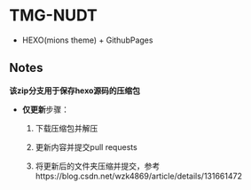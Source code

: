 
# TMG-NUDT
 - HEXO(mions theme) + GithubPages



## Notes

**该zip分支用于保存hexo源码的压缩包**

- **仅更新**步骤：
  
   1. 下载压缩包并解压
  
   2. 更新内容并提交pull requests
   
   3. 将更新后的文件夹压缩并提交，参考https://blog.csdn.net/wzk4869/article/details/131661472
